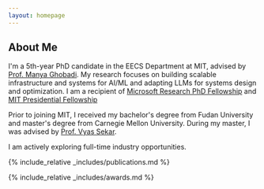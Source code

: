 ```yaml
---
layout: homepage
---
```


## About Me

I'm a 5th-year PhD candidate in the EECS Department at MIT, advised by [Prof. Manya Ghobadi](https://people.csail.mit.edu/ghobadi/). My research focuses on building scalable infrastructure and systems for AI/ML and adapting LLMs for systems design and optimization. I am a recipient of [Microsoft Research PhD Fellowship](https://www.microsoft.com/en-us/research/academic-program/phd-fellowship/2022-recipients/) and [MIT Presidential Fellowship](https://web.mit.edu/provost/presfellow/) <br>

Prior to joining MIT, I received my bachelor's degree from Fudan University and master's degree from Carnegie Mellon University. During my master, I was advised by [Prof. Vyas Sekar](https://users.ece.cmu.edu/~vsekar/). <br>

I am actively exploring full-time industry opportunities.
<!-- 
Hi! I am Mingran, a fourth-year Ph.D. student at MIT CSAIL, advised by [Prof. Manya Ghobadi](https://people.csail.mit.edu/ghobadi/). <br>
My research interests include systems and networking, with a particular emphasis on developing innovative network systems for machine learning applications. I am a recipient of [2022 Microsoft Research PhD Fellowship](https://www.microsoft.com/en-us/research/academic-program/phd-fellowship/2022-recipients/) and [MIT Presidential Fellowship](https://web.mit.edu/provost/presfellow/). -->

{% include_relative _includes/publications.md %}

{% include_relative _includes/awards.md %}